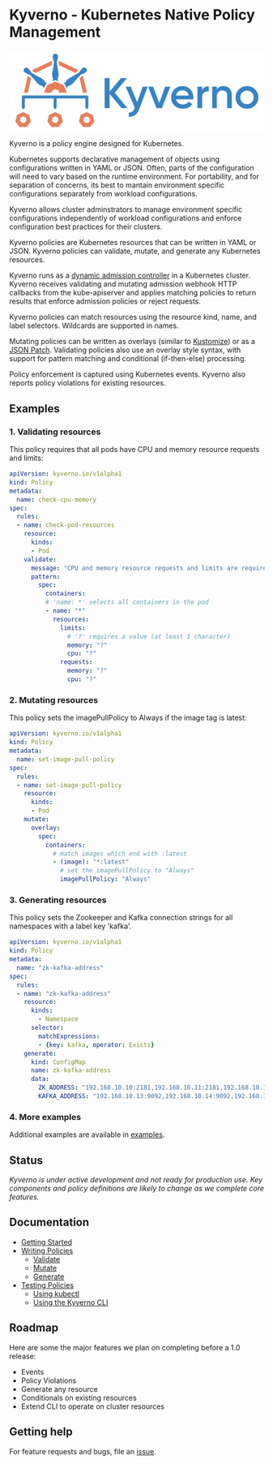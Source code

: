 # Kyverno - Kubernetes Native Policy Management

![logo](documentation/images/Kyverno_Horizontal.png)

Kyverno is a policy engine designed for Kubernetes.

Kubernetes supports declarative management of objects using configurations written in YAML or JSON. Often, parts of the configuration will need to vary based on the runtime environment. For portability, and for separation of concerns, its best to mantain environment specific configurations separately from workload configurations.

Kyverno allows cluster adminstrators to manage environment specific configurations independently of workload configurations and enforce configuration best practices for their clusters.

Kyverno policies are Kubernetes resources that can be written in YAML or JSON. Kyverno policies can validate, mutate, and generate any Kubernetes resources. 

Kyverno runs as a [dynamic admission controller](https://kubernetes.io/docs/reference/access-authn-authz/extensible-admission-controllers/) in a Kubernetes cluster. Kyverno receives validating and mutating admission webhook HTTP callbacks from the kube-apiserver and applies matching policies to return results that enforce admission policies or reject requests.

Kyverno policies can match resources using the resource kind, name, and label selectors. Wildcards are supported in names.

Mutating policies can be written as overlays (similar to [Kustomize](https://kubernetes.io/docs/tasks/manage-kubernetes-objects/kustomization/#bases-and-overlays)) or as a [JSON Patch](http://jsonpatch.com/). Validating policies also use an overlay style syntax, with support for pattern matching and conditional (if-then-else) processing. 

Policy enforcement is captured using Kubernetes events. Kyverno also reports policy violations for existing resources.

## Examples

### 1. Validating resources

This policy requires that all pods have CPU and memory resource requests and limits:

````yaml
apiVersion: kyverno.io/v1alpha1
kind: Policy
metadata:
  name: check-cpu-memory
spec:
  rules:
  - name: check-pod-resources
    resource:
      kinds:
      - Pod
    validate:
      message: "CPU and memory resource requests and limits are required"
      pattern:
        spec:
          containers:
          # 'name: *' selects all containers in the pod
          - name: "*"
            resources:
              limits:
                # '?' requires a value (at least 1 character) 
                memory: "?"
                cpu: "?"
              requests:
                memory: "?"
                cpu: "?"
````

### 2. Mutating resources

This policy sets the imagePullPolicy to Always if the image tag is latest:

````yaml
apiVersion: kyverno.io/v1alpha1
kind: Policy
metadata:
  name: set-image-pull-policy
spec:
  rules:
  - name: set-image-pull-policy
    resource:
      kinds:
      - Pod
    mutate:
      overlay:
        spec:
          containers:
            # match images which end with :latest   
            - (image): "*:latest"
              # set the imagePullPolicy to "Always"
              imagePullPolicy: "Always"
````

### 3. Generating resources

This policy sets the Zookeeper and Kafka connection strings for all namespaces with a label key 'kafka'.

````yaml
apiVersion: kyverno.io/v1alpha1
kind: Policy
metadata:
  name: "zk-kafka-address"
spec:
  rules:
  - name: "zk-kafka-address"
    resource:
      kinds:
        - Namespace
      selector:
        matchExpressions:
        - {key: kafka, operator: Exists}
    generate:
      kind: ConfigMap
      name: zk-kafka-address
      data:
        ZK_ADDRESS: "192.168.10.10:2181,192.168.10.11:2181,192.168.10.12:2181"
        KAFKA_ADDRESS: "192.168.10.13:9092,192.168.10.14:9092,192.168.10.15:9092"
````

### 4. More examples

Additional examples are available in [examples](/examples).

## Status

*Kyverno is under active development and not ready for production use.  Key components and policy definitions are likely to change as we complete core features.*


## Documentation

* [Getting Started](documentation/installation.md)
* [Writing Policies](documentation/writing-policies.md)
  * [Validate](documentation/writing-policies-validate.md)
  * [Mutate](documentation/writing-policies-mutate.md)
  * [Generate](documentation/writing-policies-generate.md)
* [Testing Policies](documentation/testing-policies.md)
  * [Using kubectl](documentation/testing-policies.md#Test-using-kubectl)
  * [Using the Kyverno CLI](documentation/testing-policies.md#Test-using-the-Kyverno-CLI)


## Roadmap

Here are some the major features we plan on completing before a 1.0 release:

* Events
* Policy Violations
* Generate any resource
* Conditionals on existing resources
* Extend CLI to operate on cluster resources 

## Getting help

For feature requests and bugs, file an [issue](https://github.com/nirmata/kyverno/issues).

